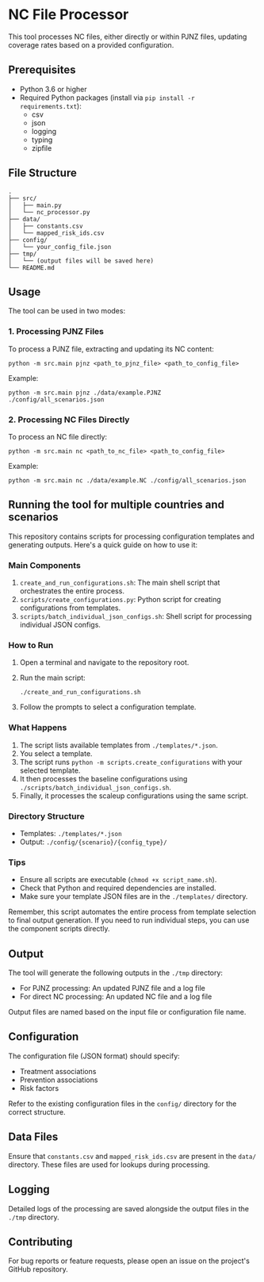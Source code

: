 # NC File Processor

This tool processes NC files, either directly or within PJNZ files, updating coverage rates based on a provided configuration.

## Prerequisites

- Python 3.6 or higher
- Required Python packages (install via `pip install -r requirements.txt`):
  - csv
  - json
  - logging
  - typing
  - zipfile

## File Structure

```
.
├── src/
│   ├── main.py
│   └── nc_processor.py
├── data/
│   ├── constants.csv
│   └── mapped_risk_ids.csv
├── config/
│   └── your_config_file.json
├── tmp/
│   └── (output files will be saved here)
└── README.md
```

## Usage

The tool can be used in two modes:

### 1. Processing PJNZ Files

To process a PJNZ file, extracting and updating its NC content:

```
python -m src.main pjnz <path_to_pjnz_file> <path_to_config_file>
```

Example:
```
python -m src.main pjnz ./data/example.PJNZ ./config/all_scenarios.json
```

### 2. Processing NC Files Directly

To process an NC file directly:

```
python -m src.main nc <path_to_nc_file> <path_to_config_file>
```

Example:
```
python -m src.main nc ./data/example.NC ./config/all_scenarios.json
```

## Running the tool for multiple countries and scenarios

This repository contains scripts for processing configuration templates and generating outputs. Here's a quick guide on how to use it:

### Main Components

1. `create_and_run_configurations.sh`: The main shell script that orchestrates the entire process.
2. `scripts/create_configurations.py`: Python script for creating configurations from templates.
3. `scripts/batch_individual_json_configs.sh`: Shell script for processing individual JSON configs.

### How to Run

1. Open a terminal and navigate to the repository root.

2. Run the main script:
   ```
   ./create_and_run_configurations.sh
   ```

3. Follow the prompts to select a configuration template.

### What Happens

1. The script lists available templates from `./templates/*.json`.
2. You select a template.
3. The script runs `python -m scripts.create_configurations` with your selected template.
4. It then processes the baseline configurations using `./scripts/batch_individual_json_configs.sh`.
5. Finally, it processes the scaleup configurations using the same script.

### Directory Structure

- Templates: `./templates/*.json`
- Output: `./config/{scenario}/{config_type}/`

### Tips

- Ensure all scripts are executable (`chmod +x script_name.sh`).
- Check that Python and required dependencies are installed.
- Make sure your template JSON files are in the `./templates/` directory.

Remember, this script automates the entire process from template selection to final output generation. If you need to run individual steps, you can use the component scripts directly.

## Output

The tool will generate the following outputs in the `./tmp` directory:

- For PJNZ processing: An updated PJNZ file and a log file
- For direct NC processing: An updated NC file and a log file

Output files are named based on the input file or configuration file name.

## Configuration

The configuration file (JSON format) should specify:

- Treatment associations
- Prevention associations
- Risk factors

Refer to the existing configuration files in the `config/` directory for the correct structure.

## Data Files

Ensure that `constants.csv` and `mapped_risk_ids.csv` are present in the `data/` directory. These files are used for lookups during processing.

## Logging

Detailed logs of the processing are saved alongside the output files in the `./tmp` directory.

## Contributing

For bug reports or feature requests, please open an issue on the project's GitHub repository.

